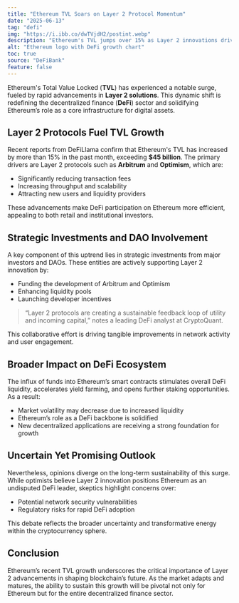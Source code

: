 ```yaml
---
title: "Ethereum TVL Soars on Layer 2 Protocol Momentum"
date: "2025-06-13"
tag: "defi"
img: "https://i.ibb.co/dwTVjdH2/postint.webp"
description: "Ethereum's TVL jumps over 15% as Layer 2 innovations drive DeFi adoption"
alt: "Ethereum logo with DeFi growth chart"
toc: true
source: "DeFiBank"
feature: false
---
```


Ethereum's Total Value Locked (**TVL**) has experienced a notable surge, fueled by rapid advancements in **Layer 2 solutions**. This dynamic shift is redefining the decentralized finance (**DeFi**) sector and solidifying Ethereum’s role as a core infrastructure for digital assets.

## Layer 2 Protocols Fuel TVL Growth

Recent reports from DeFiLlama confirm that Ethereum's TVL has increased by more than 15% in the past month, exceeding **$45 billion**. The primary drivers are Layer 2 protocols such as **Arbitrum** and **Optimism**, which are:

- Significantly reducing transaction fees
- Increasing throughput and scalability
- Attracting new users and liquidity providers

These advancements make DeFi participation on Ethereum more efficient, appealing to both retail and institutional investors.

## Strategic Investments and DAO Involvement

A key component of this uptrend lies in strategic investments from major investors and DAOs. These entities are actively supporting Layer 2 innovation by:

- Funding the development of Arbitrum and Optimism
- Enhancing liquidity pools
- Launching developer incentives

> “Layer 2 protocols are creating a sustainable feedback loop of utility and incoming capital,” notes a leading DeFi analyst at CryptoQuant.

This collaborative effort is driving tangible improvements in network activity and user engagement.

## Broader Impact on DeFi Ecosystem

The influx of funds into Ethereum’s smart contracts stimulates overall DeFi liquidity, accelerates yield farming, and opens further staking opportunities. As a result:

- Market volatility may decrease due to increased liquidity
- Ethereum’s role as a DeFi backbone is solidified
- New decentralized applications are receiving a strong foundation for growth

## Uncertain Yet Promising Outlook

Nevertheless, opinions diverge on the long-term sustainability of this surge. While optimists believe Layer 2 innovation positions Ethereum as an undisputed DeFi leader, skeptics highlight concerns over:

- Potential network security vulnerabilities
- Regulatory risks for rapid DeFi adoption

This debate reflects the broader uncertainty and transformative energy within the cryptocurrency sphere.

## Conclusion

Ethereum’s recent TVL growth underscores the critical importance of Layer 2 advancements in shaping blockchain’s future. As the market adapts and matures, the ability to sustain this growth will be pivotal not only for Ethereum but for the entire decentralized finance sector.